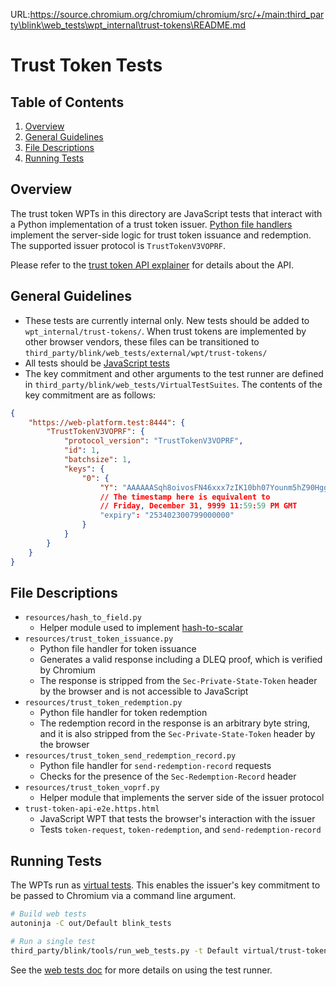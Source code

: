 URL:https://source.chromium.org/chromium/chromium/src/+/main:third_party\blink\web_tests\wpt_internal\trust-tokens\README.md
# Trust Token Tests

## Table of Contents

1. [Overview](#overview)
1. [General Guidelines](#general-guidelines)
1. [File Descriptions](#file-descriptions)
1. [Running Tests](#running-tests)

## Overview

The trust token WPTs in this directory are JavaScript tests that interact with a Python implementation of a trust token issuer.
[Python file handlers](https://web-platform-tests.org/writing-tests/python-handlers/index.html) implement the server-side logic for trust token issuance and redemption.
The supported issuer protocol is `TrustTokenV3VOPRF`.

Please refer to the [trust token API explainer](https://github.com/WICG/trust-token-api) for details about the API.

## General Guidelines

- These tests are currently internal only. New tests should be added to `wpt_internal/trust-tokens/`. When trust tokens are implemented by other browser vendors, these files can be transitioned to `third_party/blink/web_tests/external/wpt/trust-tokens/`
- All tests should be [JavaScript tests](https://web-platform-tests.org/writing-tests/testharness.html)
- The key commitment and other arguments to the test runner are defined in `third_party/blink/web_tests/VirtualTestSuites`. The contents of the key commitment are as follows:
```json
{
    "https://web-platform.test:8444": {
        "TrustTokenV3VOPRF": {
            "protocol_version": "TrustTokenV3VOPRF",
            "id": 1,
            "batchsize": 1,
            "keys": {
                "0": {
                    "Y": "AAAAAASqh8oivosFN46xxx7zIK10bh07Younm5hZ90HgglQqOFUC8l2/VSlsOlReOHJ2CrfJ6CG1adnTkKJhZ0BtbSPWBwviQtdl64MWJc7sSg9HPvWfTjDigX5ihbzihG8V8aA=",
                    // The timestamp here is equivalent to
                    // Friday, December 31, 9999 11:59:59 PM GMT
                    "expiry": "253402300799000000"
                }
            }
        }
    }
}
```

## File Descriptions

- `resources/hash_to_field.py`
  - Helper module used to implement [hash-to-scalar](https://github.com/WICG/trust-token-api/blob/main/ISSUER_PROTOCOL.md#serializationhashing-1)
- `resources/trust_token_issuance.py`
  - Python file handler for token issuance
  - Generates a valid response including a DLEQ proof, which is verified by Chromium
  - The response is stripped from the `Sec-Private-State-Token` header by the browser and is not accessible to JavaScript
- `resources/trust_token_redemption.py`
  - Python file handler for token redemption
  - The redemption record in the response is an arbitrary byte string, and it is also stripped from the `Sec-Private-State-Token` header by the browser
- `resources/trust_token_send_redemption_record.py`
  - Python file handler for `send-redemption-record` requests
  - Checks for the presence of the `Sec-Redemption-Record` header
- `resources/trust_token_voprf.py`
  - Helper module that implements the server side of the issuer protocol
- `trust-token-api-e2e.https.html`
  - JavaScript WPT that tests the browser's interaction with the issuer
  - Tests `token-request`, `token-redemption`, and `send-redemption-record`

## Running Tests

The WPTs run as [virtual tests](https://source.chromium.org/chromium/chromium/src/+/main:third_party/blink/web_tests/VirtualTestSuites). This enables the issuer's key commitment to be passed to Chromium via a command line argument.

```bash
# Build web tests
autoninja -C out/Default blink_tests

# Run a single test
third_party/blink/tools/run_web_tests.py -t Default virtual/trust-tokens/wpt_internal/trust-tokens/trust-token-api-e2e.https.html
```

See the [web tests doc](https://chromium.googlesource.com/chromium/src/+/HEAD/docs/testing/web_tests.md#running-the-tests) for more details on using the test runner.
